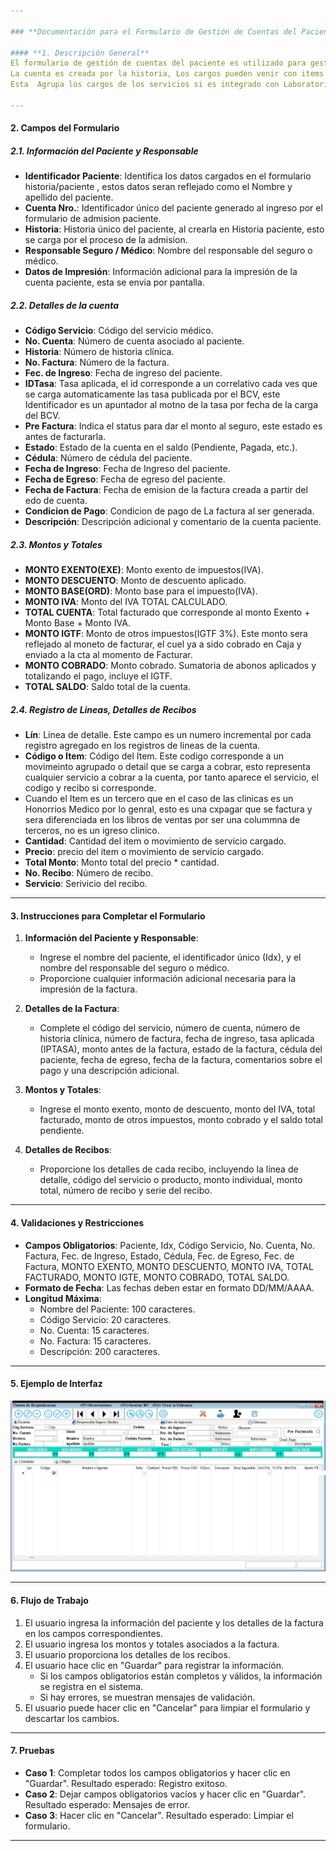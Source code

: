 ```yaml
---

### **Documentación para el Formulario de Gestión de Cuentas del Paciente**

#### **1. Descripción General**
El formulario de gestión de cuentas del paciente es utilizado para gestionar los gastos de servicios y honorarios médicos asociados a un paciente. 
La cuenta es creada por la historia, Los cargos pueden venir con items de Emergencia por pasar el paciente a hospitalizado,  
Esta  Agrupa los cargos de los servicios si es integrado con Laboratorio , Imagens, RX y Almacen. Tdoso los item apareceran referenciado por el numero de registro que lo origino, asi un cargo de rx tendra una numeracion que se envia a hospitalizacion y se agraga el codigo de grupo y su numero que lo genero, de tal manera que el numero de recibo indica su origen junto con su servicio. tdoso los datos de la "cabecera" de admision se cargan automaticamente al registar el ingreso, asi que la informacion de paicnete y detalle a continuacion ya viene lista para cargar sus items de lineas.

---
```


#### **2. Campos del Formulario**

##### **2.1. Información del Paciente y Responsable**
- **Identificador Paciente**: Identifica los datos cargados en el formulario historia/paciente , estos datos seran reflejado como el Nombre y apellido del paciente.
- **Cuenta Nro.**: Identificador único del paciente generado al ingreso por el formulario de admision paciente.
- **Historia**: Historia único del paciente, al crearla en Historia paciente, esto se carga por el proceso de la admision.
- **Responsable Seguro / Médico**: Nombre del responsable del seguro o médico.
- **Datos de Impresión**: Información adicional para la impresión de la cuenta paciente, esta se envia por pantalla.

##### **2.2. Detalles de la cuenta**
- **Código Servicio**: Código del servicio médico.
- **No. Cuenta**: Número de cuenta asociado al paciente.
- **Historia**: Número de historia clínica.
- **No. Factura**: Número de la factura.
- **Fec. de Ingreso**: Fecha de ingreso del paciente.
- **IDTasa**: Tasa aplicada, el id corresponde a un correlativo cada ves que se carga automaticamente las tasa publicada por el BCV, este Identificador es un apuntador al motno de la tasa por fecha de la carga del BCV.
- **Pre Factura**: Indica el status para dar el monto al seguro, este estado es antes de facturarla.
- **Estado**: Estado de la cuenta en el saldo (Pendiente, Pagada, etc.).
- **Cédula**: Número de cédula del paciente.
- **Fecha de Ingreso**: Fecha de Ingreso del paciente.
- **Fecha de Egreso**: Fecha de egreso del paciente.
- **Fecha de Factura**: Fecha de emision de la factura creada a partir del edo de cuenta.
- **Condicion de Pago**: Condicion de pago de La factura al ser generada.
- **Descripción**: Descripción adicional y comentario de la cuenta paciente.

##### **2.3. Montos y Totales**
- **MONTO EXENTO(EXE)**: Monto exento de impuestos(IVA).
- **MONTO DESCUENTO**: Monto de descuento aplicado.
- **MONTO BASE(ORD)**: Monto base para el impuesto(IVA).
- **MONTO IVA**: Monto del IVA TOTAL CALCULADO.
- **TOTAL CUENTA**: Total facturado que corresponde al monto Exento + Monto Base + Monto IVA.
- **MONTO IGTF**: Monto de otros impuestos(IGTF 3%). Este monto sera reflejado al moneto de facturar, el cuel ya a sido cobrado en Caja y enviado a la cta al momento de Facturar.
- **MONTO COBRADO**: Monto cobrado. Sumatoria de abonos aplicados y totalizando el pago, incluye el IGTF.
- **TOTAL SALDO**: Saldo total de la cuenta.

##### **2.4. Registro de Lineas, Detalles de Recibos**
- **Lín**: Línea de detalle. Este campo es un numero incremental por cada registro agregado en los registros de lineas  de la cuenta.
- **Código o Item**: Código del Item. Este codigo corresponde a un movimeinto agrupado o detail que se carga a cobrar, esto representa cualquier servicio a cobrar a la cuenta, por tanto aparece el servicio, el codigo y recibo si corresponde.
- Cuando el Item es un tercero que en el caso de las clinicas es un Honorrios Medico por lo genral, esto es una cxpagar que se factura y sera diferenciada en los libros de ventas por ser una colummna de terceros, no es un igreso clinico.
- **Cantidad**: Cantidad del item o movimiento de servicio cargado.
- **Precio**: precio del item o movimiento de servicio cargado.
- **Total Monto**: Monto total del precio * cantidad.
- **No. Recibo**: Número de recibo.
- **Servicio**: Serivicio del recibo.

---

#### **3. Instrucciones para Completar el Formulario**

1. **Información del Paciente y Responsable**:
   - Ingrese el nombre del paciente, el identificador único (Idx), y el nombre del responsable del seguro o médico.
   - Proporcione cualquier información adicional necesaria para la impresión de la factura.

2. **Detalles de la Factura**:
   - Complete el código del servicio, número de cuenta, número de historia clínica, número de factura, fecha de ingreso, tasa aplicada (IPTASA), monto antes de la factura, estado de la factura, cédula del paciente, fecha de egreso, fecha de la factura, comentarios sobre el pago y una descripción adicional.

3. **Montos y Totales**:
   - Ingrese el monto exento, monto de descuento, monto del IVA, total facturado, monto de otros impuestos, monto cobrado y el saldo total pendiente.

4. **Detalles de Recibos**:
   - Proporcione los detalles de cada recibo, incluyendo la línea de detalle, código del servicio o producto, monto individual, monto total, número de recibo y serie del recibo.

---

#### **4. Validaciones y Restricciones**

- **Campos Obligatorios**: Paciente, Idx, Código Servicio, No. Cuenta, No. Factura, Fec. de Ingreso, Estado, Cédula, Fec. de Egreso, Fec. de Factura, MONTO EXENTO, MONTO DESCUENTO, MONTO IVA, TOTAL FACTURADO, MONTO IGTE, MONTO COBRADO, TOTAL SALDO.
- **Formato de Fecha**: Las fechas deben estar en formato DD/MM/AAAA.
- **Longitud Máxima**:
  - Nombre del Paciente: 100 caracteres.
  - Código Servicio: 20 caracteres.
  - No. Cuenta: 15 caracteres.
  - No. Factura: 15 caracteres.
  - Descripción: 200 caracteres.

---

#### **5. Ejemplo de Interfaz**

![Estado de cuenta del paciente](images/EDOCUENTAHOSP/CEdoCuentaHosp.JPG)

---

#### **6. Flujo de Trabajo**

1. El usuario ingresa la información del paciente y los detalles de la factura en los campos correspondientes.
2. El usuario ingresa los montos y totales asociados a la factura.
3. El usuario proporciona los detalles de los recibos.
4. El usuario hace clic en "Guardar" para registrar la información.
   - Si los campos obligatorios están completos y válidos, la información se registra en el sistema.
   - Si hay errores, se muestran mensajes de validación.
5. El usuario puede hacer clic en "Cancelar" para limpiar el formulario y descartar los cambios.

---

#### **7. Pruebas**

- **Caso 1**: Completar todos los campos obligatorios y hacer clic en "Guardar". Resultado esperado: Registro exitoso.
- **Caso 2**: Dejar campos obligatorios vacíos y hacer clic en "Guardar". Resultado esperado: Mensajes de error.
- **Caso 3**: Hacer clic en "Cancelar". Resultado esperado: Limpiar el formulario.

---
